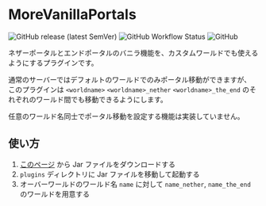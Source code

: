 # MoreVanillaPortals

![GitHub release (latest SemVer)](https://img.shields.io/github/v/release/okocraft/MoreVanillaPortals)
![GitHub Workflow Status](https://img.shields.io/github/workflow/status/okocraft/MoreVanillaPortals/Build)
![GitHub](https://img.shields.io/github/license/okocraft/MoreVanillaPortals)

ネザーポータルとエンドポータルのバニラ機能を、カスタムワールドでも使えるようにするプラグインです。

通常のサーバーではデフォルトのワールドでのみポータル移動ができますが、 このプラグインは `<worldname>` `<worldname>_nether` `<worldname>_the_end`
のそれぞれのワールド間でも移動できるようにします。

任意のワールド名同士でポータル移動を設定する機能は実装していません。

## 使い方

1. [このページ](https://github.com/okocraft/MoreVanillaPortals/releases) から Jar ファイルをダウンロードする
2. `plugins` ディレクトリに Jar ファイルを移動して起動する
3. オーバーワールドのワールド名 `name` に対して `name_nether`, `name_the_end` のワールドを用意する
